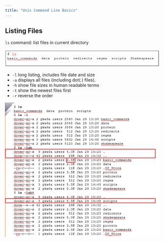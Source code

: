 ```yaml
---
title: "Unix Command Line Basics"
---
```


## Listing Files

`ls` command: list files in current directory

![listing files 1 image](img\listingfiles1.png)

- `-l` long listing, includes file date and size
- `-a` displays all files (including dot(.) files).
- `-h` show file sizes in human readable terms
- `-t` show the newest files first
- `-r` reverse the order

![listing files 2 image](img\listingfiles2.png)
